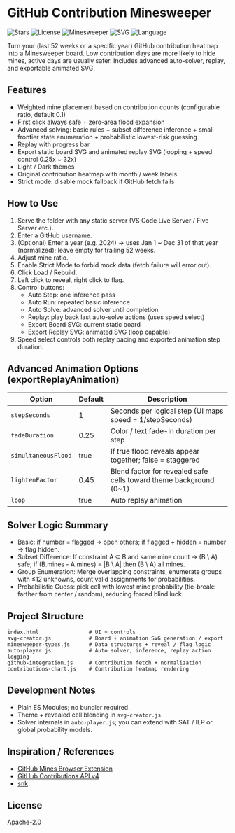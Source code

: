 # GitHub Contribution Minesweeper

![Stars](https://img.shields.io/github/stars/owner/repo?style=flat-square&color=ffd700)
![License](https://img.shields.io/badge/license-Apache--2.0-blue?style=flat-square)
![Minesweeper](https://img.shields.io/badge/game-minesweeper-9be9a8?style=flat-square)
![SVG](https://img.shields.io/badge/export-SVG%20animation-30a14e?style=flat-square)
![Language](https://img.shields.io/badge/i18n-zh%2Fen-informational?style=flat-square)




Turn your (last 52 weeks or a specific year) GitHub contribution heatmap into a Minesweeper board. 
Low contribution days are more likely to hide mines, active days are usually safer. Includes advanced auto-solver, replay, and exportable animated SVG.

## Features
- Weighted mine placement based on contribution counts (configurable ratio, default 0.1)
- First click always safe + zero-area flood expansion
- Advanced solving: basic rules + subset difference inference + small frontier state enumeration + probabilistic lowest-risk guessing
- Replay with progress bar
- Export static board SVG and animated replay SVG (looping + speed control 0.25x ~ 32x)
- Light / Dark themes
- Original contribution heatmap with month / week labels
- Strict mode: disable mock fallback if GitHub fetch fails

## How to Use
1. Serve the folder with any static server (VS Code Live Server / Five Server etc.).
2. Enter a GitHub username.
3. (Optional) Enter a year (e.g. 2024) → uses Jan 1 ~ Dec 31 of that year (normalized); leave empty for trailing 52 weeks.
4. Adjust mine ratio.
5. Enable Strict Mode to forbid mock data (fetch failure will error out).
6. Click Load / Rebuild.
7. Left click to reveal, right click to flag.
8. Control buttons:
   - Auto Step: one inference pass
   - Auto Run: repeated basic inference
   - Auto Solve: advanced solver until completion
   - Replay: play back last auto-solve actions (uses speed select)
   - Export Board SVG: current static board
   - Export Replay SVG: animated SVG (loop capable)
9. Speed select controls both replay pacing and exported animation step duration.

## Advanced Animation Options (exportReplayAnimation)
| Option | Default | Description |
|--------|---------|-------------|
| `stepSeconds` | 1 | Seconds per logical step (UI maps speed = 1/stepSeconds) |
| `fadeDuration` | 0.25 | Color / text fade-in duration per step |
| `simultaneousFlood` | true | If true flood reveals appear together; false = staggered |
| `lightenFactor` | 0.45 | Blend factor for revealed safe cells toward theme background (0~1) |
| `loop` | true | Auto replay animation | 

## Solver Logic Summary
- Basic: if number = flagged → open others; if flagged + hidden = number → flag hidden.
- Subset Difference: If constraint A ⊆ B and same mine count → (B \ A) safe; if (B.mines - A.mines) = |B \ A| then (B \ A) all mines.
- Group Enumeration: Merge overlapping constraints, enumerate groups with ≤12 unknowns, count valid assignments for probabilities.
- Probabilistic Guess: pick cell with lowest mine probability (tie-break: farther from center / random), reducing forced blind luck.

## Project Structure
```
index.html                # UI + controls
svg-creator.js            # Board + animation SVG generation / export
minesweeper-types.js      # Data structures + reveal / flag logic
auto-player.js            # Auto solver, inference, replay action logging
github-integration.js     # Contribution fetch + normalization
contributions-chart.js    # Contribution heatmap rendering
```

## Development Notes
- Plain ES Modules; no bundler required.
- Theme + revealed cell blending in `svg-creator.js`.
- Solver internals in `auto-player.js`; you can extend with SAT / ILP or global probability models.

## Inspiration / References
- [GitHub Mines Browser Extension](https://github.com/bgonp/github-mines-extension)
- [GitHub Contributions API v4](https://github.com/grubersjoe/github-contributions-api)
- [snk](https://github.com/Platane/snk)

## License

Apache-2.0 
